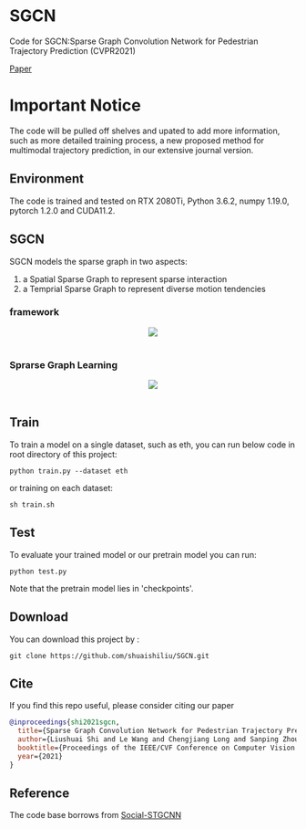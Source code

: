 # SGCN
Code for SGCN:Sparse Graph Convolution Network for Pedestrian Trajectory Prediction (CVPR2021)

[Paper](https://arxiv.org/pdf/2104.01528.pdf)

# Important Notice
The code will be pulled off shelves and upated to add more information, such as more detailed training process, a new proposed method for multimodal trajectory prediction, in our extensive journal version.

## Environment

The code is trained and tested on RTX 2080Ti, Python 3.6.2, numpy 1.19.0, pytorch 1.2.0 and CUDA11.2.

## SGCN


SGCN models the sparse graph in two aspects:

1) a Spatial Sparse Graph to represent sparse interaction
2) a Temprial Sparse Graph to represent diverse motion tendencies

### framework

<div align='center'>
<img src="images/sgcn.jpg"></img>
</div>
<br />

### Sprarse Graph Learning
<div align='center'>
<img src="images/sparse_graph_learning.jpg"></img>
</div>
<br />

## Train

To train a model on a single dataset, such as eth, you can run below code in root directory of this project:

```
python train.py --dataset eth

```
or training on each dataset:

```
sh train.sh

```

## Test

To evaluate your trained model or our pretrain model you can run:

```
python test.py

``` 

Note that the pretrain model lies in 'checkpoints'.


## Download

You can download this project by :

```
git clone https://github.com/shuaishiliu/SGCN.git
```

## Cite

If you find this repo useful, please consider citing our paper
```bibtex
@inproceedings{shi2021sgcn,
  title={Sparse Graph Convolution Network for Pedestrian Trajectory Prediction},
  author={Liushuai Shi and Le Wang and Chengjiang Long and Sanping Zhou and Mo Zhou and Zhenxing Niu and Gang Hua},
  booktitle={Proceedings of the IEEE/CVF Conference on Computer Vision and Pattern Recognition},
  year={2021}
}
```


## Reference

The code base borrows from [Social-STGCNN](https://github.com/abduallahmohamed/Social-STGCNN)
